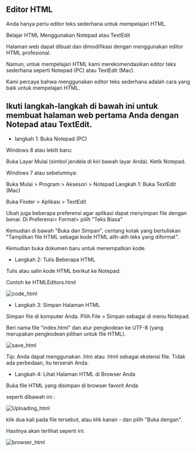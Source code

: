 ## Editor HTML

Anda hanya perlu editor teks sederhana untuk mempelajari HTML.

Belajar HTML Menggunakan Notepad atau TextEdit

Halaman web dapat dibuat dan dimodifikasi dengan menggunakan editor HTML profesional.

Namun, untuk mempelajari HTML kami merekomendasikan editor teks sederhana seperti Notepad (PC) atau TextEdit (Mac).

Kami percaya bahwa menggunakan editor teks sederhana adalah cara yang baik untuk mempelajari HTML.

## Ikuti langkah-langkah di bawah ini untuk membuat halaman web pertama Anda dengan Notepad atau TextEdit.

- langkah 1: Buka Notepad (PC)

Windows 8 atau lebih baru:

Buka Layar Mulai (simbol jendela di kiri bawah layar Anda). Ketik Notepad.

Windows 7 atau sebelumnya:

Buka Mulai > Program > Aksesori > Notepad
Langkah 1: Buka TextEdit (Mac)

Buka Finder > Aplikasi > TextEdit

Ubah juga beberapa preferensi agar aplikasi dapat menyimpan file dengan benar. Di Preferensi> Format> pilih "Teks Biasa"

Kemudian di bawah "Buka dan Simpan", centang kotak yang bertuliskan "Tampilkan file HTML sebagai kode HTML alih-alih teks yang diformat".

Kemudian buka dokumen baru untuk menempatkan kode.

- Langkah 2: Tulis Beberapa HTML

Tulis atau salin kode HTML berikut ke Notepad:

Contoh ke HTMLEditors.html

![code_html](https://user-images.githubusercontent.com/89055857/135714837-74e76f45-f4c8-43a4-ac75-ae46ebafb36f.PNG)

- Langkah 3: Simpan Halaman HTML

Simpan file di komputer Anda. Pilih File > Simpan sebagai di menu Notepad.

Beri nama file "index.html" dan atur pengkodean ke UTF-8 (yang merupakan pengkodean pilihan untuk file HTML).

![save_html](https://user-images.githubusercontent.com/89055857/135714915-b611424f-2855-4061-9dc4-9d7e56f7537a.PNG)

Tip: Anda dapat menggunakan .htm atau .html sebagai ekstensi file. Tidak ada perbedaan, itu terserah Anda.

- Langkah 4: Lihat Halaman HTML di Browser Anda

Buka file HTML yang disimpan di browser favorit Anda

seperti dibawah ini :

![Uploading_html](https://user-images.githubusercontent.com/89055857/135715169-079cbd82-33e3-411d-9520-db8cee233187.PNG)

klik dua kali pada file tersebut, atau klik kanan - dan pilih "Buka dengan".

Hasilnya akan terlihat seperti ini:

![browser_html](https://user-images.githubusercontent.com/89055857/135715221-a858b98a-d90f-4cf8-b80d-4ff44de552c8.PNG)
